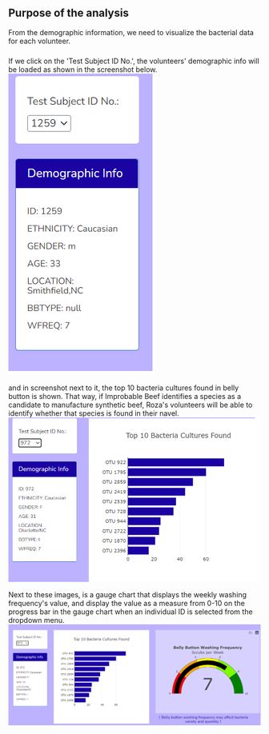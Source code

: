 ## Purpose of the analysis

From the demographic information, we need to visualize the bacterial data for each volunteer.

###

If we click on the 'Test Subject ID No.', the volunteers' demographic info will be loaded as shown in the screenshot below. 
![Chart](./demographic.png)

and in screenshot next to it, the top 10 bacteria cultures found in belly button is shown. That way, if Improbable Beef identifies a species as a candidate to manufacture synthetic beef, Roza's volunteers will be able to identify whether that species is found in their navel.
![Chart](./top_10_bacteria.png)

Next to these images, is a gauge chart that displays the weekly washing frequency's value, and display the value as a measure from 0-10 on the progress bar in the gauge chart when an individual ID is selected from the dropdown menu.
![Chart](./gauge.png)